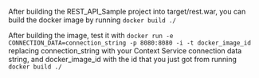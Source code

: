 After building the REST_API_Sample project into target/rest.war, you can build
the docker image by running
`docker build ./`

After building the image, test it with
`docker run -e CONNECTION_DATA=connection_string -p 8080:8080 -i -t docker_image_id`
replacing connection_string with your Context Service connection data string,
and docker_image_id with the id that you just got from running `docker build ./`
